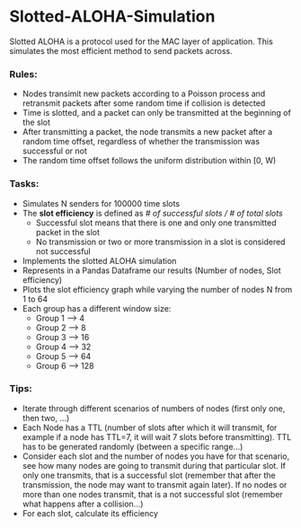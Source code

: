 # Slotted-ALOHA-Simulation
Slotted ALOHA is a protocol used for the MAC layer of application. This simulates the most efficient method to send packets across. 

### Rules:

* Nodes transimit new packets according to a Poisson process and retransmit packets after some random time if collision is detected
* Time is slotted, and a packet can only be transmitted at the beginning of the slot
* After transmitting a packet, the node transmits a new packet after a random time offset, regardless of whether the transmission was successful or not
* The random time offset follows the uniform distribution within [0, W)

### Tasks:

* Simulates N senders for 100000 time slots
* The **slot efficiency** is defined as *# of successful slots / # of total slots*
  * Successful slot means that there is one and only one transmitted packet in the slot
  * No transmission or two or more transmission in a slot is considered not successful
* Implements the slotted ALOHA simulation
* Represents in a Pandas Dataframe our results (Number of nodes, Slot efficiency)
* Plots the slot efficiency graph while varying the number of nodes N from 1 to 64
* Each group has a different window size:
    * Group 1 --> 4
    * Group 2 --> 8
    * Group 3 --> 16
    * Group 4 --> 32
    * Group 5 --> 64
    * Group 6 --> 128

### Tips:

* Iterate through different scenarios of numbers of nodes (first only one, then two, ...)
* Each Node has a TTL (number of slots after which it will transmit, for example if a node has TTL=7, it will wait 7 slots before transmitting). TTL has to be generated randomly (between a specific range...)
* Consider each slot and the number of nodes you have for that scenario, see how many nodes are going to transmit during that particular slot. If only one transmits, that is a successful slot (remember that after the transmission, the node may want to transmit again later). If no nodes or more than one nodes transmit, that is a not successful slot (remember what happens after a collision...)
* For each slot, calculate its efficiency

